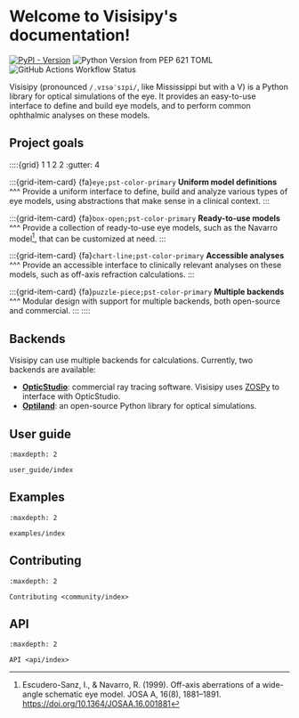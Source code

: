 # Welcome to Visisipy's documentation!

[![PyPI - Version](https://img.shields.io/pypi/v/visisipy)](https://pypi.org/project/visisipy)
![Python Version from PEP 621 TOML](https://img.shields.io/python/required-version-toml?tomlFilePath=https%3A%2F%2Fraw.githubusercontent.com%2FMREYE-LUMC%2Fvisisipy%2Fmain%2Fpyproject.toml)
![GitHub Actions Workflow Status](https://img.shields.io/github/actions/workflow/status/MREYE-LUMC/visisipy/ci.yml)

Visisipy (pronounced `/ˌvɪsəˈsɪpi/`, like Mississippi but with a V) is a Python library for optical simulations of the eye.
It provides an easy-to-use interface to define and build eye models, and to perform common ophthalmic analyses on these models.

## Project goals

::::{grid} 1 1 2 2
:gutter: 4

:::{grid-item-card}
{fa}`eye;pst-color-primary` **Uniform model definitions**
^^^
Provide a uniform interface to define, build and analyze various types of eye models, using abstractions that make sense in a clinical context.
:::

:::{grid-item-card} 
{fa}`box-open;pst-color-primary` **Ready-to-use models**
^^^
Provide a collection of ready-to-use eye models, such as the Navarro model[^navarro], that can be customized at need.
:::

:::{grid-item-card}
{fa}`chart-line;pst-color-primary` **Accessible analyses**
^^^
Provide an accessible interface to clinically relevant analyses on these models, such as off-axis refraction calculations.
:::

:::{grid-item-card}
{fa}`puzzle-piece;pst-color-primary` **Multiple backends**
^^^
Modular design with support for multiple backends, both open-source and commercial.
:::
::::

## Backends

Visisipy can use multiple backends for calculations.
Currently, two backends are available:

- [**OpticStudio**][opticstudio]: commercial ray tracing software. Visisipy uses [ZOSPy][zospy] to interface with OpticStudio.
- [**Optiland**][optiland]: an open-source Python library for optical simulations.

## User guide

```{toctree}
:maxdepth: 2

user_guide/index
```

## Examples

```{toctree}
:maxdepth: 2

examples/index
```

## Contributing

```{toctree}
:maxdepth: 2

Contributing <community/index>
```

## API

```{toctree}
:maxdepth: 2

API <api/index>
```

[zospy]: https://zospy.readthedocs.io/
[opticstudio]: https://www.ansys.com/products/optics/ansys-zemax-opticstudio
[optiland]: https://optiland.readthedocs.io/


[^navarro]: Escudero-Sanz, I., & Navarro, R. (1999). Off-axis aberrations of a wide-angle schematic eye model. JOSA A, 16(8), 1881–1891. https://doi.org/10.1364/JOSAA.16.001881
[^rozema]: Rozema, J. J., Rodriguez, P., Navarro, R., & Tassignon, M.-J. (2016). SyntEyes: A Higher-Order Statistical Eye Model for Healthy Eyes. Investigative Ophthalmology & Visual Science, 57(2), 683–691. https://doi.org/10.1167/iovs.15-18067
[^zospy]: Vught, L. van, Haasjes, C., & Beenakker, J.-W. M. (2024). ZOSPy: Optical ray tracing in Python through OpticStudio. Journal of Open Source Software, 9(96), 5756. https://doi.org/10.21105/joss.05756
